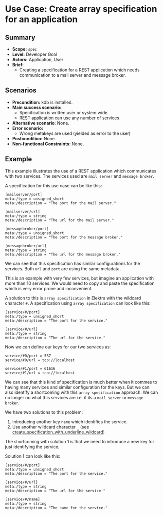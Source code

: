 # Use Case: Create array specification for an application

## Summary

- **Scope:** `spec`
- **Level:** Developer Goal
- **Actors:** Application, User
- **Brief:** 
    - Creating a specification for a REST application which needs communication to a mail server and message broker.

## Scenarios

- **Precondition:** kdb is installed.
- **Main success scenario:** 
    - Specification is written user or system wide.
    - REST application can use any number of services
- **Alternative scenario:** None.
- **Error scenario:**
   - Wrong metakeys are used (yielded as error to the user)
- **Postcondition:** None.
- **Non-functional Constraints:** None.

## Example

This example illustrates the use of a REST application which communicates with two services.
The services used are `mail server` and `message broker`.

A specification for this use case can be like this:

```ni
[mailserver/port]
meta:/type = unsigned_short
meta:/description = "The port for the mail server."

[mailserver/url]
meta:/type = string
meta:/description = "The url for the mail server."

[messagebroker/port]
meta:/type = unsigned_short
meta:/description = "The port for the message broker."

[messagebroker/url]
meta:/type = string
meta:/description = "The url for the message broker."
```

We can see that this specification has similar configurations for the services.
Both `url` and `port` are using the same metadata.

This is an example with very few services, but imagine an application with more than 10 services.
We would need to copy and paste the specification which is very error prone and inconvenient.

A solution to this is `array specification` in Elektra with the wildcard character `#`.
A specification using `array specification` can look like this:

```ni
[service/#/port]
meta:/type = unsigned_short
meta:/description = "The port for the service."

[service/#/url]
meta:/type = string
meta:/description = "The url for the service."
```

Now we can define our keys for our two services as:
```ni
service/#0/port = 587
service/#0/url = tcp://localhost

service/#1/port = 61616
service/#1/url = tcp://localhost
```

We can see that this kind of specification is much better when it commes to having many services and similar configuration for the keys.
But we can also identify a shortcoming with this `array specification` approach.
We can no longer no what this services are i.e. if its a `mail server` or `message broker`.

We have two solutions to this problem:
1. Introducing another key `name` which identifies the service.
2. Use another wildcard character `_` (see [create_specification_with_underline_wildcard](create_specification_with_underline_wildcard.md))

The shortcoming with solution 1 is that we need to introduce a new key for just identifying the service.

Solution 1 can look like this:
```ni
[service/#/port]
meta:/type = unsigned_short
meta:/description = "The port for the service."

[service/#/url]
meta:/type = string
meta:/description = "The url for the service."

[service/#/name]
meta:/type = string
meta:/description = "The name for the service."
```